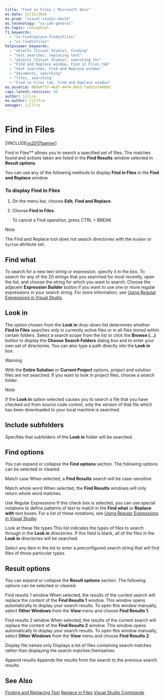 ```yaml
---
title: "Find in Files | Microsoft Docs"
ms.date: 11/15/2016
ms.prod: "visual-studio-dev14"
ms.technology: "vs-ide-general"
ms.topic: conceptual
f1_keywords:
  - "vs.findreplace.findinfiles"
  - "vs.findinfiles"
helpviewer_keywords:
  - "objects [Visual Studio], finding"
  - "text searches, replacing text"
  - "objects [Visual Studio], searching for"
  - "Find and Replace window, Find in Files tab"
  - "text searches, Find and Replace window"
  - "documents, searching"
  - "files, searching"
  - "Find in Files tab, Find and Replace window"
ms.assetid: 989e0737-46d7-4474-8453-fad52a74669d
caps.latest.revision: 45
author: jillre
ms.author: jillfra
manager: jillfra
---
```

# Find in Files
[!INCLUDE[vs2017banner](../includes/vs2017banner.md)]

Find in Files** allows you to search a specified set of files. The matches found and actions taken are listed in the **Find Results** window selected in **Result options**.

 You can use any of the following methods to display **Find in Files** in the **Find and Replace** window.

### To display Find in Files

1. On the menu bar, choose **Edit**, **Find and Replace**.

2. Choose **Find in Files**.

   To cancel a Find operation, press CTRL + BREAK.

> [!NOTE]
> The Find and Replace tool does not search directories with the `Hidden` or `System` attribute set.

## Find what
 To search for a new text string or expression, specify it in the box. To search for any of the 20 strings that you searched for most recently, open the list, and choose the string for which you want to search. Choose the adjacent **Expression Builder** button if you want to use one or more regular expressions in your search string. For more information, see [Using Regular Expressions in Visual Studio](../ide/using-regular-expressions-in-visual-studio.md).

## Look in
 The option chosen from the **Look in** drop-down list determines whether **Find in Files** searches only in currently active files or in all files stored within certain folders. Select a search scope from the list or click the **Browse (...)** button to display the **Choose Search Folders** dialog box and to enter your own set of directories. You can also type a path directly into the **Look in** box.

> [!WARNING]
> With the **Entire Solution** or **Current Project** options, project and solution files are not searched. If you want to look in project files, choose a search folder.

> [!NOTE]
> If the **Look in** option selected causes you to search a file that you have checked out from source code control, only the version of that file which has been downloaded to your local machine is searched.

## Include subfolders
 Specifies that subfolders of the **Look in** folder will be searched.

## Find options
 You can expand or collapse the **Find options** section. The following options can be selected or cleared:

 Match case
 When selected, a **Find Results** search will be case-sensitive

 Match whole word
 When selected, the **Find Results** windows will only return whole word matches.

 Use Regular Expressions
 If this check box is selected, you can use special notations to define patterns of text to match in the **Find what** or **Replace with** text boxes. For a list of these notations, see [Using Regular Expressions in Visual Studio](../ide/using-regular-expressions-in-visual-studio.md).

 Look at these file types
 This list indicates the types of files to search through in the **Look in** directories. If this field is blank, all of the files in the **Look in** directories will be searched.

 Select any item in the list to enter a preconfigured search string that will find files of those particular types.

## Result options
 You can expand or collapse the **Result options** section. The following options can be selected or cleared:

 Find results 1 window
 When selected, the results of the current search will replace the content of the **Find Results 1** window. This window opens automatically to display your search results. To open this window manually, select **Other Windows** from the **View** menu and choose **Find Results 1**.

 Find results 2 window
 When selected, the results of the current search will replace the content of the **Find Results 2** window. This window opens automatically to display your search results. To open this window manually, select **Other Windows** from the **View** menu and choose **Find Results 2**.

 Display file names only
 Displays a list of files containing search matches rather than displaying the search matches themselves.

 Append results
 Appends the results from the search to the previous search results.

## See Also
 [Finding and Replacing Text](../ide/finding-and-replacing-text.md)
 [Replace in Files](../ide/replace-in-files.md)
 [Visual Studio Commands](../ide/reference/visual-studio-commands.md)
